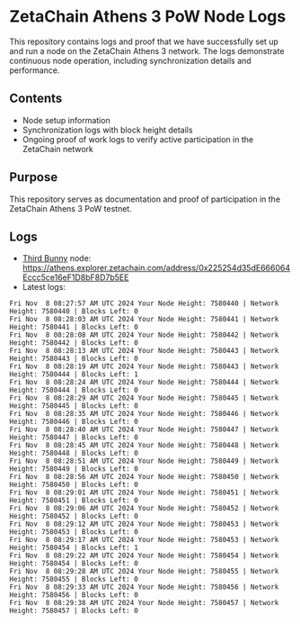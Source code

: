 # ZetaChain Athens 3 PoW Node Logs
This repository contains logs and proof that we have successfully set up and run a node on the ZetaChain Athens 3 network. The logs demonstrate continuous node operation, including synchronization details and performance.

## Contents
- Node setup information
- Synchronization logs with block height details
- Ongoing proof of work logs to verify active participation in the ZetaChain network

## Purpose
This repository serves as documentation and proof of participation in the ZetaChain Athens 3 PoW testnet.

## Logs

- [Third Bunny](https://thirdbunny.xyz/) node: https://athens.explorer.zetachain.com/address/0x225254d35dE666064Eccc5ce16eF1D8bF8D7b5EE
- Latest logs:
```
Fri Nov  8 08:27:57 AM UTC 2024 Your Node Height: 7580440 | Network Height: 7580440 | Blocks Left: 0
Fri Nov  8 08:28:03 AM UTC 2024 Your Node Height: 7580441 | Network Height: 7580441 | Blocks Left: 0
Fri Nov  8 08:28:08 AM UTC 2024 Your Node Height: 7580442 | Network Height: 7580442 | Blocks Left: 0
Fri Nov  8 08:28:13 AM UTC 2024 Your Node Height: 7580443 | Network Height: 7580443 | Blocks Left: 0
Fri Nov  8 08:28:19 AM UTC 2024 Your Node Height: 7580443 | Network Height: 7580444 | Blocks Left: 1
Fri Nov  8 08:28:24 AM UTC 2024 Your Node Height: 7580444 | Network Height: 7580444 | Blocks Left: 0
Fri Nov  8 08:28:29 AM UTC 2024 Your Node Height: 7580445 | Network Height: 7580445 | Blocks Left: 0
Fri Nov  8 08:28:35 AM UTC 2024 Your Node Height: 7580446 | Network Height: 7580446 | Blocks Left: 0
Fri Nov  8 08:28:40 AM UTC 2024 Your Node Height: 7580447 | Network Height: 7580447 | Blocks Left: 0
Fri Nov  8 08:28:45 AM UTC 2024 Your Node Height: 7580448 | Network Height: 7580448 | Blocks Left: 0
Fri Nov  8 08:28:51 AM UTC 2024 Your Node Height: 7580449 | Network Height: 7580449 | Blocks Left: 0
Fri Nov  8 08:28:56 AM UTC 2024 Your Node Height: 7580450 | Network Height: 7580450 | Blocks Left: 0
Fri Nov  8 08:29:01 AM UTC 2024 Your Node Height: 7580451 | Network Height: 7580451 | Blocks Left: 0
Fri Nov  8 08:29:06 AM UTC 2024 Your Node Height: 7580452 | Network Height: 7580452 | Blocks Left: 0
Fri Nov  8 08:29:12 AM UTC 2024 Your Node Height: 7580453 | Network Height: 7580453 | Blocks Left: 0
Fri Nov  8 08:29:17 AM UTC 2024 Your Node Height: 7580453 | Network Height: 7580454 | Blocks Left: 1
Fri Nov  8 08:29:22 AM UTC 2024 Your Node Height: 7580454 | Network Height: 7580454 | Blocks Left: 0
Fri Nov  8 08:29:28 AM UTC 2024 Your Node Height: 7580455 | Network Height: 7580455 | Blocks Left: 0
Fri Nov  8 08:29:33 AM UTC 2024 Your Node Height: 7580456 | Network Height: 7580456 | Blocks Left: 0
Fri Nov  8 08:29:38 AM UTC 2024 Your Node Height: 7580457 | Network Height: 7580457 | Blocks Left: 0
```
